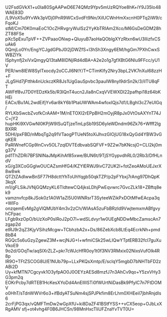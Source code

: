U2FsdGVkX1+u0la80SgAAPwD6E74QMz9Ypv5mUzRQYoe8hK+iY9J35lo48WAE83D
/L9VoX5u9YvWk3pVDj0PnR9WCxSvdFt9Nn/XilUCWnHmXxcnH0PTq2iW9/cFqoKJ
stM/Cm70K0maEoC1OcZHRvgryWuISz2YyKbTRIAm2Xco/M6GsDeGDM28hZT88FSe
pXc5pExuTpVF++ZVPaaoONwp+QluyuB7aoHaQOblgXYzRtxn6wU3lIizfxCSuAk6
0QmjLo0Yn/EngYCJgdGPbJ0l2jDWZfS+l3hSh3Xngy6EM/hgGm7PXhCwxSWBZIYk
lSphynfj2xiVxQmgyQ13taM8IDNjIRd4dBA+A2e2o1g7gfXBtG6NIu9FFcc/yU1V
PER/wn8IEW8SylTxocdy2oCCJl6NtY/T+CTimKIfy2Nry3bpL2VK7nXuI68zzH+F
JLg5Hd7jFtthk4nUckczKR8Js1UgGauSpvbc3paulW8nyl9drSn2k/3/iITU8qFT
AWFtf8vJ7D0YEDzKk5b/R3IQnT4ucn2JIa8nCxqVVEWXDl22pafhpi18z64bKHEi
EACx/Bu1AL2wdEifjYv6ar8kY6b1PtaUWWAm4wfoxIQjs7d1/LBghI3cZ7eUIGq/
RYLKbSwcbZvofkCrAAM+1M/nETOXI2rEPpBH2mOyjR8pJx0VtOsAXYnT74JC+jY2
hupHKi9XVGwNI0KPjW9ISuQTjzeTmLpSb19SD6yIeWDndm96Zk76+Wfff2lgBXRR
5DHl/pxFBD/nMbqTg2q91VTaogPTUeN5toXiJhvzGIOjUG18xQyGd4YBW3vGqKER
PaRIWnefCGp9lnCvv5OL7zqlDVTEdbvabSQFVF+9Z2w7bKNcsjO+CLI2kj0mg37V
pd1ThZDRi7BFSNINaJMpKihAf85xwe/BUN6t/9TjSYGypvdhRL0/2Rb3/DfHLndV
xG/g3XCoGGglwOUCAZsmHfG4/KZYlERWJ9ivC72UK2I+fotZeoAMoUEJxrX8w8wk
QTZtZAdlwwBnSF77H8dcttYhToUhYqgb50qkTZP/p2pFYbxj7rAng97DhQpK3kqX
m1/gFLSikJVNjGQMzyKL6TldtewCQ4jksLDhjPwEqvwrc7GvcZLk18+ZBftq8ek9
vamznvfcp8kJSok0z1A0W1aZl5U0WNRsrT3SyteeWZikPxDOtMfwEAcpa3q+WIFo
onzqemEvMg2gVlQMUbY4m3v2zCh/WlAsA5zuFbBRzId9VwjtemxmABfgvyhCFpac
LFgb9xzOpO/bUzXoP0sIRoJ2pO7l+wdSLdvyr1w0UEgNDDwMbcZamscAn7zgap2d
etRJ9r2qZ3KjyVSihzMcgw+TCbhzbA2x+Ds/86ZebXcb8LtEq4EcrkNh+pmd8bB4
RGQc5s6uGzyZgewZ3M+wcjNJG+I+wfmiCSk25wLIQwYTptERB32fcI7guXuVkoE9
9o2d/GOqTw/aqSIXrZLZ+pkr7cWJcHfR0oy1t0f3NV3RMxix02NixsVufOIk4R8p
IR9O+TFtZSCOG8U/E1NUb79p+LLxPKQsXmtp/E/sclqY5mgbD7bNHTbFD2zABi2D
Uy+kfMTN7Cgcyvk1O3yfpAO0J0OEYzAESd8mzfJ7n3AhCv9qo+Y5zxVHy3G3pm2q
EOKrPcby7dRTEB1HcKesXYoDd4AnElIlISTi0fWUrtNiDasBk9PfylC7n7FtDOMV
o0HhT/sTdnWWVr6o3+ifBdyATSuNm4sjSPJPkfim8ErLhm0XHEeil7jbhRnjdIs6
2crFjPG3qx/vQMFTmDw2wGpXfU+ki8DaZF41BStfYSS++vCX5eop+OJbLxXRgAMV
sfj+ot4vhg4F0B6JHCSn/98MnHxcTliUFZnaYvTVT0U=
